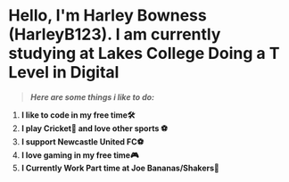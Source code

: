 # **Hello, I'm Harley Bowness (HarleyB123). I am currently studying at Lakes College Doing a T Level in Digital**

> ***Here are some things i like to do:***

1. **I like to code in my free time🛠️**
2. **I play Cricket🏏 and love other sports ⚽**
3. **I support Newcastle United FC⚽**
4. **I love gaming in my free time🎮**
5. **I Currently Work Part time at Joe Bananas/Shakers👷**

